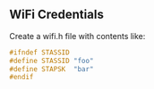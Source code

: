 ## WiFi Credentials

Create a wifi.h file with contents like:
```cpp
#ifndef STASSID
#define STASSID "foo"
#define STAPSK  "bar"
#endif
```